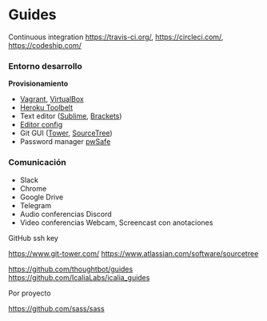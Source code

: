 # Guides

Continuous integration https://travis-ci.org/, https://circleci.com/, https://codeship.com/

### Entorno desarrollo

**Provisionamiento**

* [Vagrant](https://www.vagrantup.com/downloads.html), [VirtualBox](https://www.virtualbox.org/wiki/Downloads)
* [Heroku Toolbelt](https://toolbelt.heroku.com/windows)
* Text editor ([Sublime](https://www.sublimetext.com/), [Brackets](http://brackets.io/))
* [Editor config](http://editorconfig.org/#download)
* Git GUI ([Tower](https://www.git-tower.com/), [SourceTree](https://www.atlassian.com/software/sourcetree))
* Password manager [pwSafe](https://pwsafe.org/)

### Comunicación
* Slack
* Chrome
* Google Drive
* Telegram
* Audio conferencias Discord
* Video conferencias Webcam, Screencast con anotaciones




GitHub
ssh key


https://www.git-tower.com/
https://www.atlassian.com/software/sourcetree



https://github.com/thoughtbot/guides
https://github.com/IcaliaLabs/icalia_guides





Por proyecto

https://github.com/sass/sass
